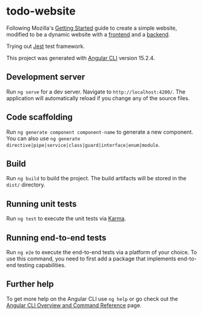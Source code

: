 # todo-website

Following Mozilla's [Getting Started](https://developer.mozilla.org/en-US/docs/Learn/Tools_and_testing/Client-side_JavaScript_frameworks/Angular_getting_started) guide to create a simple website, modified to
be a dynamic website with a [frontend](https://github.com/rkoyanagui/todo-website) and a
[backend](https://github.com/rkoyanagui/todo-website-backend).

Trying out [Jest](https://jestjs.io/) test framework.

This project was generated with [Angular CLI](https://github.com/angular/angular-cli) version 15.2.4.

## Development server

Run `ng serve` for a dev server. Navigate to `http://localhost:4200/`. The application will automatically reload if you change any of the source files.

## Code scaffolding

Run `ng generate component component-name` to generate a new component. You can also use `ng generate directive|pipe|service|class|guard|interface|enum|module`.

## Build

Run `ng build` to build the project. The build artifacts will be stored in the `dist/` directory.

## Running unit tests

Run `ng test` to execute the unit tests via [Karma](https://karma-runner.github.io).

## Running end-to-end tests

Run `ng e2e` to execute the end-to-end tests via a platform of your choice. To use this command, you need to first add a package that implements end-to-end testing capabilities.

## Further help

To get more help on the Angular CLI use `ng help` or go check out the [Angular CLI Overview and Command Reference](https://angular.io/cli) page.

